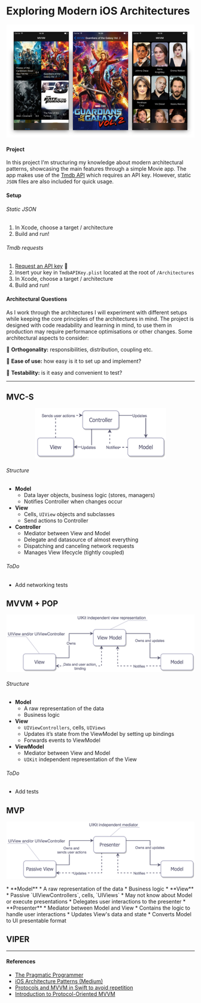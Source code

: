 # Exploring Modern iOS Architectures

![Alamofire: Elegant Networking in Swift](RepoMedia/Header.png)

#### Project
In this project I'm structuring my knowledge about modern architectural patterns,
showcasing the main features through a simple Movie app. The app makes use of
the [Tmdb API](https://www.themoviedb.org/documentation/api) which requires an API key. However, static
`JSON` files are also included for quick usage.

#### Setup

###### Static JSON
1. In Xcode, choose a target / architecture
2. Build and run!

###### Tmdb requests
1. [Request an API key](http://https://www.themoviedb.org/faq/api) :key:
2. Insert your key in `TmdbAPIKey.plist` located at the root of `/Architectures`
3. In Xcode, choose a target / architecture
4. Build and run!

#### Architectural Questions
As I work through the architectures I will experiment with different setups while keeping the core principles of the architectures in mind. The project is designed with code readability and learning in mind, to use them in production may require performance optimisations or other changes. Some architectural aspects to consider:

:small_blue_diamond: **Orthogonality:** responsibilities, distribution, coupling etc.

:small_blue_diamond: **Ease of use:** how easy is it to set up and implement?

:small_blue_diamond: **Testability:** is it easy and convenient to test?

---

<!-- MVC BEGIN -->

## MVC-S
<p align = "middle">
    <img src="RepoMedia/MVC.png" alt="MVC"  width="350"/>
</p>

###### Structure
* **Model**
  * Data layer objects, business logic (stores, managers)
  * Notifies Controller when changes occur
* **View**
  * Cells, `UIView` objects and subclasses
  * Send actions to Controller
* **Controller**
  * Mediator between View and Model
  * Delegate and datasource of almost everything
  * Dispatching and canceling network requests
  * Manages View lifecycle (tightly coupled)


###### ToDo
* Add networking tests


<!-- MVVM BEGIN -->

## MVVM + POP
<p align="middle">
    <img src="RepoMedia/MVVM.png" alt="MVC" width="550"/>
</p>

###### Structure
* **Model**
  * A raw representation of the data
  * Business logic
* **View**
  * `UIViewControllers`, cells, `UIViews`
  * Updates it’s state from the ViewModel by setting up bindings
  * Forwards events to ViewModel
* **ViewModel**
  * Mediator between View and Model
  * `UIKit` independent representation of the View


###### ToDo
* Add tests

## MVP
<p align="middle">
    <img src="RepoMedia/MVP.png" alt="MVC" width="550"/>
</p>
* **Model**
  * A raw representation of the data
  * Business logic
* **View**
  * Passive `UIViewControllers`, cells, `UIViews`
  * May not know about Model or execute presentations
  * Delegates user interactions to the presenter
* **Presenter**
  * Mediator between Model and View
  * Contains the logic to handle user interactions
  * Updates View's data and state
  * Converts Model to UI presentable format


## VIPER

---
#### References
* [The Pragmatic Programmer](https://pragprog.com/book/tpp/the-pragmatic-programmer)
* [iOS Architecture Patterns (Medium)](https://medium.com/ios-os-x-development/ios-architecture-patterns-ecba4c38de52)
* [Protocols and MVVM in Swift to avoid repetition](https://sudo.isl.co/swift-mvvm-protocols/)
* [Introduction to Protocol-Oriented MVVM](https://news.realm.io/news/doios-natasha-murashev-protocol-oriented-mvvm/)
